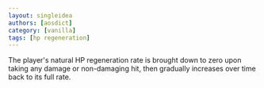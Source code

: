 ```yaml
---
layout: singleidea
authors: [aosdict]
category: [vanilla]
tags: [hp regeneration]
---
```

The player's natural HP regeneration rate is brought down to zero upon taking any damage or non-damaging hit, then gradually increases over time back to its full rate.
